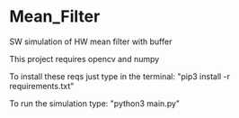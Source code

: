 # Mean_Filter
SW simulation of HW mean filter with buffer

This project requires opencv and numpy

To install these reqs just type in the terminal: "pip3 install -r requirements.txt"

To run the simulation type: "python3 main.py"
